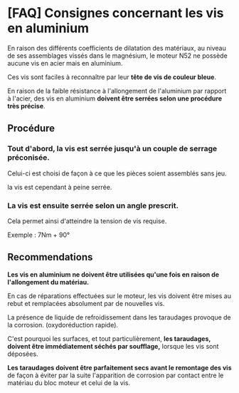 # [FAQ] Consignes concernant les vis en aluminium

En raison des différents coefficients de dilatation des matériaux, au niveau de ses assemblages vissés dans le magnésium, le moteur N52 ne possède aucune vis en acier mais en aluminium.

Ces vis sont faciles à reconnaître par leur **tête de vis de couleur bleue**.

En raison de la faible résistance à l'allongement de l'aluminium par rapport à l'acier, des vis en aluminium **doivent être serrées selon une procédure très précise**.

## Procédure

### Tout d'abord, la vis est serrée jusqu'à un couple de serrage préconisée.

Celui-ci est choisi de façon à ce que les pièces soient assemblés sans jeu.

la vis est cependant à peine serrée.

### La vis est ensuite serrée selon un angle prescrit.

Cela permet ainsi d'atteindre la tension de vis requise.

Exemple : 7Nm + 90°

## Recommendations

**Les vis en aluminium ne doivent être utilisées qu'une fois en raison de l'allongement du matériau.**

En cas de réparations effectuées sur le moteur, les vis doivent être mises au rebut et remplacées absolument par de nouvelles vis.

La présence de liquide de refroidissement dans les taraudages provoque de la corrosion. (oxydoréduction rapide).

C'est pourquoi les surfaces, et tout particulièrement, **les taraudages, doivent être immédiatement séchés par soufflage,** lorsque les vis sont déposées.

**Les taraudages doivent être parfaitement secs avant le remontage des vis** de façon à éviter par la suite l'apparition de corrosion par contact entre le matériau du bloc moteur et celui de la vis.
